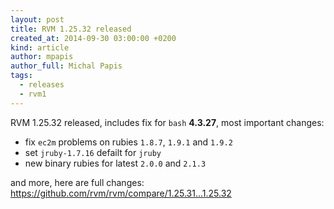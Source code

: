 ```yaml
---
layout: post
title: RVM 1.25.32 released
created_at: 2014-09-30 03:00:00 +0200
kind: article
author: mpapis
author_full: Michal Papis
tags:
  - releases
  - rvm1
---
```


RVM 1.25.32 released, includes fix for `bash` **4.3.27**,
most important changes:

<!-- more -->

- fix `ec2m` problems on rubies `1.8.7`, `1.9.1` and `1.9.2`
- set `jruby-1.7.16` defailt for `jruby`
- new binary rubies for latest `2.0.0` and `2.1.3`

and more, here are full changes:
<https://github.com/rvm/rvm/compare/1.25.31...1.25.32>
